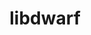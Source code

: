 ---
title: "libdwarf"
layout: cache
categories: [package, develop]
meta: {"compilers": ["gcc@11.4.0", "gcc@9.4.0", "intel-oneapi-compilers@2025.1.0"], "num_specs": 20, "num_specs_by_stack": {"e4s": 6, "e4s-neoverse-v2": 6, "e4s-neoverse_v1": 2, "e4s-oneapi": 5, "e4s-power": 1, "e4s-rocm-external": 6, "root": 20, "tutorial": 6}, "oss": ["ubuntu20.04", "ubuntu22.04"], "platforms": ["linux"], "stacks": ["e4s", "e4s-neoverse-v2", "e4s-neoverse_v1", "e4s-oneapi", "e4s-power", "e4s-rocm-external", "root", "tutorial"], "targets": ["neoverse_v1", "neoverse_v2", "ppc64le", "x86_64_v3"], "versions": ["0.11.0"]}
spec_details: [{"compiler": "intel-oneapi-compilers@2025.1.0", "hash": "3to7k6zfhp7fgnxl2d7fwrgrq6rfcpca", "os": "ubuntu22.04", "platform": "linux", "size": "-", "stacks": ["e4s-oneapi", "root"], "target": "x86_64_v3", "variants": ["build_system=cmake", "build_type=Release", "+decompression", "+dwarfdump", "~dwarfgen", "~examples", "generator=make", "~ipo", "+pic", "+shared"], "versions": ["0.11.0"]}, {"compiler": "gcc@11.4.0", "hash": "53lpth2lkyt7yfse5wlak4zpyyvfvxe6", "os": "ubuntu22.04", "platform": "linux", "size": "-", "stacks": ["e4s", "e4s-rocm-external", "root", "tutorial"], "target": "x86_64_v3", "variants": ["build_system=cmake", "build_type=Release", "+decompression", "+dwarfdump", "~dwarfgen", "~examples", "generator=make", "~ipo", "+pic", "+shared"], "versions": ["0.11.0"]}, {"compiler": "gcc@11.4.0", "hash": "6e5mar4l7hglduuudxf6sj2iupbjg4c2", "os": "ubuntu22.04", "platform": "linux", "size": "-", "stacks": ["e4s", "e4s-rocm-external", "root", "tutorial"], "target": "x86_64_v3", "variants": ["build_system=cmake", "build_type=Release", "+decompression", "+dwarfdump", "~dwarfgen", "~examples", "generator=make", "~ipo", "+pic", "+shared"], "versions": ["0.11.0"]}, {"compiler": "gcc@11.4.0", "hash": "6qle4qseuxmofcvyk2aue2e7gbjlci35", "os": "ubuntu22.04", "platform": "linux", "size": "-", "stacks": ["e4s", "e4s-rocm-external", "root", "tutorial"], "target": "x86_64_v3", "variants": ["build_system=cmake", "build_type=Release", "+decompression", "+dwarfdump", "~dwarfgen", "~examples", "generator=make", "~ipo", "+pic", "+shared"], "versions": ["0.11.0"]}, {"compiler": "gcc@11.4.0", "hash": "6yat5gjrm5zmfpsnhoznxaamj5tykjma", "os": "ubuntu22.04", "platform": "linux", "size": "-", "stacks": ["e4s-neoverse-v2", "root"], "target": "neoverse_v2", "variants": ["build_system=cmake", "build_type=Release", "+decompression", "+dwarfdump", "~dwarfgen", "~examples", "generator=make", "~ipo", "+pic", "+shared"], "versions": ["0.11.0"]}, {"compiler": "gcc@11.4.0", "hash": "cpik3mwtsubvec3v6id4cahpqcnvgwyt", "os": "ubuntu22.04", "platform": "linux", "size": "-", "stacks": ["e4s-neoverse-v2", "root"], "target": "neoverse_v2", "variants": ["build_system=cmake", "build_type=Release", "+decompression", "+dwarfdump", "~dwarfgen", "~examples", "generator=make", "~ipo", "+pic", "+shared"], "versions": ["0.11.0"]}, {"compiler": "intel-oneapi-compilers@2025.1.0", "hash": "doh7an335rcp5rayrhh537v7buhgadj4", "os": "ubuntu22.04", "platform": "linux", "size": "-", "stacks": ["e4s-oneapi", "root"], "target": "x86_64_v3", "variants": ["build_system=cmake", "build_type=Release", "+decompression", "+dwarfdump", "~dwarfgen", "~examples", "generator=make", "~ipo", "+pic", "+shared"], "versions": ["0.11.0"]}, {"compiler": "gcc@11.4.0", "hash": "dxmnjwbeo4v26aouxrblz3sopmynujlr", "os": "ubuntu22.04", "platform": "linux", "size": "-", "stacks": ["e4s-neoverse-v2", "root"], "target": "neoverse_v2", "variants": ["build_system=cmake", "build_type=Release", "+decompression", "+dwarfdump", "~dwarfgen", "~examples", "generator=make", "~ipo", "+pic", "+shared"], "versions": ["0.11.0"]}, {"compiler": "gcc@11.4.0", "hash": "f3jp247z5mzzioxbf2j3v2o74jj46joz", "os": "ubuntu22.04", "platform": "linux", "size": "-", "stacks": ["e4s-neoverse-v2", "root"], "target": "neoverse_v2", "variants": ["build_system=cmake", "build_type=Release", "+decompression", "+dwarfdump", "~dwarfgen", "~examples", "generator=make", "~ipo", "+pic", "+shared"], "versions": ["0.11.0"]}, {"compiler": "gcc@11.4.0", "hash": "fed3r65h4cjl2gha3zipqibckwd3ow4l", "os": "ubuntu22.04", "platform": "linux", "size": "-", "stacks": ["e4s", "e4s-rocm-external", "root", "tutorial"], "target": "x86_64_v3", "variants": ["build_system=cmake", "build_type=Release", "+decompression", "+dwarfdump", "~dwarfgen", "~examples", "generator=make", "~ipo", "+pic", "+shared"], "versions": ["0.11.0"]}, {"compiler": "gcc@9.4.0", "hash": "gfjbugupib2rf73cuwm2r6fskft37tlh", "os": "ubuntu20.04", "platform": "linux", "size": "-", "stacks": ["e4s-power", "root"], "target": "ppc64le", "variants": ["build_system=cmake", "build_type=Release", "+decompression", "+dwarfdump", "~dwarfgen", "~examples", "generator=make", "~ipo", "+pic", "+shared"], "versions": ["0.11.0"]}, {"compiler": "gcc@11.4.0", "hash": "hwvs4xib37kydrcu2audjprjbe6wuzrn", "os": "ubuntu22.04", "platform": "linux", "size": "-", "stacks": ["e4s-neoverse-v2", "root"], "target": "neoverse_v2", "variants": ["build_system=cmake", "build_type=Release", "+decompression", "+dwarfdump", "~dwarfgen", "~examples", "generator=make", "~ipo", "+pic", "+shared"], "versions": ["0.11.0"]}, {"compiler": "intel-oneapi-compilers@2025.1.0", "hash": "jzxnbvlwrzducoxpsuiq446cqbd2xwjm", "os": "ubuntu22.04", "platform": "linux", "size": "-", "stacks": ["e4s-oneapi", "root"], "target": "x86_64_v3", "variants": ["build_system=cmake", "build_type=Release", "+decompression", "+dwarfdump", "~dwarfgen", "~examples", "generator=make", "~ipo", "+pic", "+shared"], "versions": ["0.11.0"]}, {"compiler": "gcc@11.4.0", "hash": "lxlftfjy6vfob35wlucgkqeno763zmbr", "os": "ubuntu22.04", "platform": "linux", "size": "-", "stacks": ["e4s", "e4s-rocm-external", "root", "tutorial"], "target": "x86_64_v3", "variants": ["build_system=cmake", "build_type=Release", "+decompression", "+dwarfdump", "~dwarfgen", "~examples", "generator=make", "~ipo", "+pic", "+shared"], "versions": ["0.11.0"]}, {"compiler": "gcc@11.4.0", "hash": "mcxzzhlbp7z6a2mqrkygl5xikhdxfibm", "os": "ubuntu22.04", "platform": "linux", "size": "-", "stacks": ["e4s-neoverse_v1", "root"], "target": "neoverse_v1", "variants": ["build_system=cmake", "build_type=Release", "+decompression", "+dwarfdump", "~dwarfgen", "~examples", "generator=make", "~ipo", "+pic", "+shared"], "versions": ["0.11.0"]}, {"compiler": "gcc@11.4.0", "hash": "mjceggjdgf4ykq6sb4dod77fc2awvc3x", "os": "ubuntu22.04", "platform": "linux", "size": "-", "stacks": ["e4s-neoverse_v1", "root"], "target": "neoverse_v1", "variants": ["build_system=cmake", "build_type=Release", "+decompression", "+dwarfdump", "~dwarfgen", "~examples", "generator=make", "~ipo", "+pic", "+shared"], "versions": ["0.11.0"]}, {"compiler": "gcc@11.4.0", "hash": "pilfnqcbqj2cjbn6tcm4izlabpgr4552", "os": "ubuntu22.04", "platform": "linux", "size": "-", "stacks": ["e4s", "e4s-rocm-external", "root", "tutorial"], "target": "x86_64_v3", "variants": ["build_system=cmake", "build_type=Release", "+decompression", "+dwarfdump", "~dwarfgen", "~examples", "generator=make", "~ipo", "+pic", "+shared"], "versions": ["0.11.0"]}, {"compiler": "gcc@11.4.0", "hash": "ralfvtt6xct5kng6tnv4ry7kq3sa37ay", "os": "ubuntu22.04", "platform": "linux", "size": "-", "stacks": ["e4s-neoverse-v2", "root"], "target": "neoverse_v2", "variants": ["build_system=cmake", "build_type=Release", "+decompression", "+dwarfdump", "~dwarfgen", "~examples", "generator=make", "~ipo", "+pic", "+shared"], "versions": ["0.11.0"]}, {"compiler": "intel-oneapi-compilers@2025.1.0", "hash": "sc2xtx4dbaigvfnramdxwnviwlfzjiny", "os": "ubuntu22.04", "platform": "linux", "size": "-", "stacks": ["e4s-oneapi", "root"], "target": "x86_64_v3", "variants": ["build_system=cmake", "build_type=Release", "+decompression", "+dwarfdump", "~dwarfgen", "~examples", "generator=make", "~ipo", "+pic", "+shared"], "versions": ["0.11.0"]}, {"compiler": "intel-oneapi-compilers@2025.1.0", "hash": "xwpzfork76mhkbhp4pmhdoin4x7hgrmq", "os": "ubuntu22.04", "platform": "linux", "size": "-", "stacks": ["e4s-oneapi", "root"], "target": "x86_64_v3", "variants": ["build_system=cmake", "build_type=Release", "+decompression", "+dwarfdump", "~dwarfgen", "~examples", "generator=make", "~ipo", "+pic", "+shared"], "versions": ["0.11.0"]}]
---